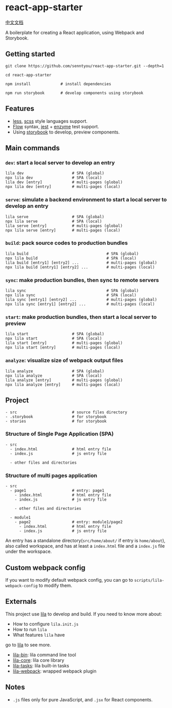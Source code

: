 # react-app-starter

[中文文档](./README.md)

A boilerplate for creating a React application, using Webpack and Storybook.

## Getting started

```
git clone https://github.com/senntyou/react-app-starter.git --depth=1

cd react-app-starter

npm install             # install dependencies

npm run storybook       # develop components using storybook
```

## Features

- [less](http://lesscss.org/), [scss](https://sass-lang.com/) style languages support.
- [Flow](https://flow.org/) syntax, [jest](https://jestjs.io/en/) + [enzyme](https://github.com/airbnb/enzyme) test support.
- Using [storybook](https://storybook.js.org/) to develop, preview components.

## Main commands

### `dev`: start a local server to develop an entry

```
lila dev                     # SPA (global)
npx lila dev                 # SPA (local)
lila dev [entry]             # multi-pages (global)
npx lila dev [entry]         # multi-pages (local)
```

### `serve`: simulate a backend environment to start a local server to develop an entry

```
lila serve                   # SPA (global)
npx lila serve               # SPA (local)
lila serve [entry]           # multi-pages (global)
npx lila serve [entry]       # multi-pages (local)
```

### `build`: pack source codes to production bundles

```
lila build                                  # SPA (global)
npx lila build                              # SPA (local)
lila build [entry1] [entry2] ...            # multi-pages (global)
npx lila build [entry1] [entry2] ...        # multi-pages (local)
```

### `sync`: make production bundles, then sync to remote servers

```
lila sync                                   # SPA (global)
npx lila sync                               # SPA (local)
lila sync [entry1] [entry2] ...             # multi-pages (global)
npx lila sync [entry1] [entry2] ...         # multi-pages (local)
```

### `start`: make production bundles, then start a local server to preview

```
lila start                   # SPA (global)
npx lila start               # SPA (local)
lila start [entry]           # multi-pages (global)
npx lila start [entry]       # multi-pages (local)
```

### `analyze`: visualize size of webpack output files

```
lila analyze                 # SPA (global)
npx lila analyze             # SPA (local)
lila analyze [entry]         # multi-pages (global)
npx lila analyze [entry]     # multi-pages (local)
```

## Project

```
- src                        # source files directory
- .storybook                 # for storybook
- stories                    # for storybook
```

### Structure of Single Page Application (SPA)

```
- src
  - index.html               # html entry file
  - index.js                 # js entry file

  - other files and directories
```

### Structure of multi pages application

```
- src
  - page1                    # entry: page1
    - index.html             # html entry file
    - index.js               # js entry file

    - other files and directories

  - module1
    - page2                  # entry: module1/page2
      - index.html           # html entry file
      - index.js             # js entry file
```

An entry has a standalone directory(`src/home/about/` if entry is `home/about`), also called workspace, and has at least a `index.html` file and a `index.js` file under the workspace.

## Custom webpack config

If you want to modify default webpack config, you can go to `scripts/lila-webpack-config` to modify them.

## Externals

This project use [lila](https://github.com/senntyou/lila) to develop and build. If you need to know more about:

- How to configure `lila.init.js`
- How to run `lila`
- What features `lila` have

go to [lila](https://github.com/senntyou/lila) to see more.

- [lila-bin](https://github.com/senntyou/lila/tree/master/packages/lila-bin): lila command line tool
- [lila-core](https://github.com/senntyou/lila/tree/master/packages/lila-core): lila core library
- [lila-tasks](https://github.com/senntyou/lila/tree/master/packages/lila-tasks): lila built-in tasks
- [lila-webpack](https://github.com/senntyou/lila/tree/master/packages/lila-webpack): wrapped webpack plugin

## Notes

- `.js` files only for pure JavaScript, and `.jsx` for React components.
